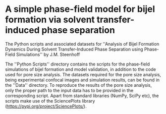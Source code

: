 # A simple phase-field model for bijel formation via solvent transfer-induced phase separation
The Python scripts and associated datasets for ''Analysis of Bijel Formation Dynamics During Solvent Transfer-Induced Phase Separation using Phase-Field Simulations'' by J.M. Steenhoff

The ''Python Scripts'' directory contains the scripts for the phase-field simulations of bijel formation and model validation, in addition to the code used for pore size analysis. The datasets required for the pore size analysis, being experimental confocal images and simulation results, can be found in the ''Data'' directory. To reproduce the results of the pore size analysis, only the proper path to the input data has to be provided in the corresponding script. Apart from standard libraries (NumPy, SciPy etc), the scripts make use of the SciencePlots library (https://pypi.org/project/SciencePlots/).
